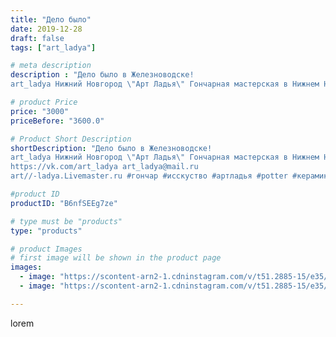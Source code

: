 ```yaml
---
title: "Дело было"
date: 2019-12-28
draft: false
tags: ["art_ladya"]

# meta description
description : "Дело было в Железноводске! 
art_ladya Нижний Новгород \"Арт Ладья\" Гончарная мастерская в Нижнем Новгороде. Изготовление керамики и мастер//-классы по обучению"

# product Price
price: "3000"
priceBefore: "3600.0"

# Product Short Description
shortDescription: "Дело было в Железноводске! 
art_ladya Нижний Новгород \"Арт Ладья\" Гончарная мастерская в Нижнем Новгороде. Изготовление керамики и мастер//-классы по обучению. 
https://vk.com/art_ladya art_ladya@mail.ru 
art//-ladya.Livemaster.ru #гончар #исскуство #артладья #potter #керамикадляинтерьера #керамикаручнаяработа #гончарнаямастерская #керамиканазаказ #handmade #посудаизглины #керамика #гончарнаяпосуда #эксклюзивнаякерамика #dishes #decor #ceramicar #nntoday #claygoods #фестиваль #earthenware #ceramic #design #artladya #мастеркласс #железноводск #ceramicart #обучение #гончарныйкруг #clay #авторскаякерамика"

#product ID
productID: "B6nfSEEg7ze"

# type must be "products"
type: "products"

# product Images
# first image will be shown in the product page
images:
  - image: "https://scontent-arn2-1.cdninstagram.com/v/t51.2885-15/e35/79162903_804595266678754_3839249230115302826_n.jpg?se=8&tp=1&_nc_ht=scontent-arn2-1.cdninstagram.com&_nc_cat=110&_nc_ohc=ftNfzf6xNOYAX_74QIj&ccb=7-4&oh=c58390f91bae279738075ed89066c52c&oe=6085E481&_nc_sid=83d603&ig_cache_key=MjIwODg3MTcxODI2MzY3ODA3MA%3D%3D.2-ccb7-4"
  - image: "https://scontent-arn2-1.cdninstagram.com/v/t51.2885-15/e35/78717557_452970445398535_506621047962259089_n.jpg?se=8&tp=1&_nc_ht=scontent-arn2-1.cdninstagram.com&_nc_cat=107&_nc_ohc=b4daTrxl0LoAX9Krm1x&ccb=7-4&oh=8f5a582323cfa57478f089b3564336bd&oe=60841AC5&_nc_sid=83d603&ig_cache_key=MjIwODg3MTcxODI4MDMzOTA2Ng%3D%3D.2-ccb7-4"

---
```

lorem
